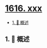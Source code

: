 # [1616. xxx](https://github.com/Tdahuyou/TNotes.leetcode/tree/main/notes/1616.%20xxx)

<!-- region:toc -->

- [1. 📝 概述](#1--概述)

<!-- endregion:toc -->

## 1. 📝 概述
